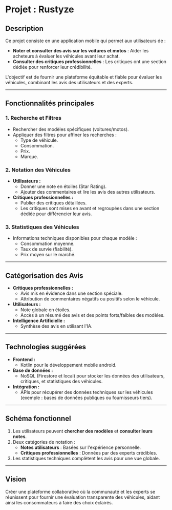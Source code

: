 # Projet : Rustyze

## **Description**

Ce projet consiste en une application mobile qui permet aux utilisateurs de :

- **Noter et consulter des avis sur les voitures et motos** : Aider les acheteurs à évaluer les véhicules avant leur achat.
- **Consulter des critiques professionnelles** : Les critiques ont une section dédiée pour renforcer leur crédibilité.

L'objectif est de fournir une plateforme équitable et fiable pour évaluer les véhicules, combinant les avis des utilisateurs et des experts.

---

## **Fonctionnalités principales**

### **1. Recherche et Filtres**

- Rechercher des modèles spécifiques (voitures/motos).
- Appliquer des filtres pour affiner les recherches :
  - Type de véhicule.
  - Consommation.
  - Prix.
  - Marque.

### **2. Notation des Véhicules**

- **Utilisateurs :**
  - Donner une note en étoiles (Star Rating).
  - Ajouter des commentaires et lire les avis des autres utilisateurs.
- **Critiques professionnelles :**
  - Publier des critiques détaillées.
  - Les critiques sont mises en avant et regroupées dans une section dédiée pour différencier leur avis.

### **3. Statistiques des Véhicules**

- Informations techniques disponibles pour chaque modèle :
  - Consommation moyenne.
  - Taux de survie (fiabilité).
  - Prix moyen sur le marché.

---

## **Catégorisation des Avis**

- **Critiques professionnelles :**
  - Avis mis en évidence dans une section spéciale.
  - Attribution de commentaires négatifs ou positifs selon le véhicule.
- **Utilisateurs :**
  - Note globale en étoiles.
  - Accès à un résumé des avis et des points forts/faibles des modèles.
- **Intelligence Artificielle :**
  - Synthèse des avis en utilisant l'IA.
---

## **Technologies suggérées**

- **Frontend :**
  - Kotlin pour le développement mobile android.
- **Base de données :**
  - NoSQL (Firestore et local) pour stocker les données des utilisateurs, critiques, et statistiques des véhicules.
- **Intégration :**
  - APIs pour récupérer des données techniques sur les véhicules (exemple : bases de données publiques ou fournisseurs tiers).

---

## **Schéma fonctionnel**

1. Les utilisateurs peuvent **chercher des modèles** et **consulter leurs notes**.
2. Deux catégories de notation :
   - **Notes utilisateurs** : Basées sur l'expérience personnelle.
   - **Critiques professionnelles** : Données par des experts crédibles.
3. Les statistiques techniques complètent les avis pour une vue globale.

---

## **Vision**

Créer une plateforme collaborative où la communauté et les experts se réunissent pour fournir une évaluation transparente des véhicules, aidant ainsi les consommateurs à faire des choix éclairés.

